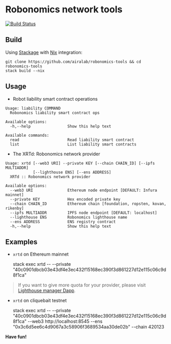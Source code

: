 Robonomics network tools 
========================

[![Build Status](https://travis-ci.org/airalab/robonomics-tools.svg?branch=master)](https://travis-ci.org/airalab/robonomics-tools)

Build
-----

Using [Stackage](https://docs.haskellstack.org/en/stable/README/) with [Nix](https://nixos.org/nix/) integration:

    git clone https://github.com/airalab/robonomics-tools && cd robonomics-tools
    stack build --nix

Usage
-----

* Robot liability smart contract operations

```
Usage: liability COMMAND
  Robonomics liability smart contract ops

Available options:
  -h,--help                Show this help text

Available commands:
  read                     Read liability smart contract
  list                     List liability smart contracts
```

* The XRTd: Robonomics network provider

```
Usage: xrtd [--web3 URI] --private KEY [--chain CHAIN_ID] [--ipfs MULTIADDR]
            [--lighthouse ENS] [--ens ADDRESS]
  XRTd :: Robonomics network provider

Available options:
  --web3 URI               Ethereum node endpoint [DEFAULT: Infura mainnet]
  --private KEY            Hex encoded private key
  --chain CHAIN_ID         Ethereum chain [foundation, ropsten, kovan, rikenby]
  --ipfs MULTIADDR         IPFS node endpoint [DEFAULT: localhost]
  --lighthouse ENS         Robonomics lighthouse name
  --ens ADDRESS            ENS registry contract
  -h,--help                Show this help text
```

Examples
--------

* `xrtd` on Ethereum mainnet 

    stack exec xrtd -- --private "40c0901dbcb03e43df4e3ec432f15168ec390f3d861227d12e115c06c9d8f1ca"

> If you want to give more quota for your provider, please visit [Lighthouse manager Dapp]().

* `xrtd` on cliquebait testnet

    stack exec xrtd -- --private "40c0901dbcb03e43df4e3ec432f15168ec390f3d861227d12e115c06c9d8f1ca" --web3 http://localhost:8545 --ens "0x3c6d5ee6c4d9067a3c58906f3689534aa30de02b" --chain 420123

**Have fun!**
